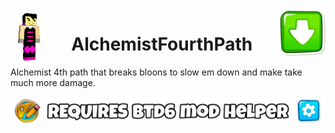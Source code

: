 <a href="https://github.com/MrGoopyDrawers/AlchemistFourthPath/releases/download/1.0.0/AlchemistFourthPath.dll">
    <img align="left" alt="Icon" height="90" src="Icon.png">
    <img align="right" alt="Download" height="75" src="https://raw.githubusercontent.com/gurrenm3/BTD-Mod-Helper/master/BloonsTD6%20Mod%20Helper/Resources/DownloadBtn.png">
</a>

<h1 align="center">AlchemistFourthPath</h1>

Alchemist 4th path that breaks bloons to slow em down and make take much more damage.

[![Requires BTD6 Mod Helper](https://raw.githubusercontent.com/gurrenm3/BTD-Mod-Helper/master/banner.png)](https://github.com/gurrenm3/BTD-Mod-Helper#readme)
